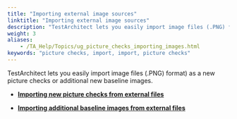 ```yaml
--- 
title: "Importing external image sources"
linktitle: "Importing external image sources"
description: "TestArchitect lets you easily import image files (.PNG) format) as a new picture checks or additional new baseline images."
weight: 3
aliases: 
    - /TA_Help/Topics/ug_picture_checks_importing_images.html
keywords: "picture checks, import, import, picture checks"
---
```


TestArchitect lets you easily import image files \(.PNG\) format\) as a new picture checks or additional new baseline images.

-   **[Importing new picture checks from external files](/user-guide/projects-and-project-items/project-items/picture-checks/importing-external-image-sources/importing-new-picture-checks)**  

-   **[Importing additional baseline images from external files](/user-guide/projects-and-project-items/project-items/picture-checks/importing-external-image-sources/importing-additional-baseline-images)**  



